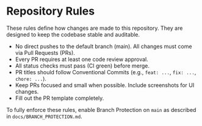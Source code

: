 # Repository Rules

These rules define how changes are made to this repository. They are designed to keep the codebase stable and auditable.

-   No direct pushes to the default branch (main). All changes must come via Pull Requests (PRs).
-   Every PR requires at least one code review approval.
-   All status checks must pass (CI green) before merge.
-   PR titles should follow Conventional Commits (e.g., `feat: ...`, `fix: ...`, `chore: ...`).
-   Keep PRs focused and small when possible. Include screenshots for UI changes.
-   Fill out the PR template completely.

To fully enforce these rules, enable Branch Protection on `main` as described in `docs/BRANCH_PROTECTION.md`.
